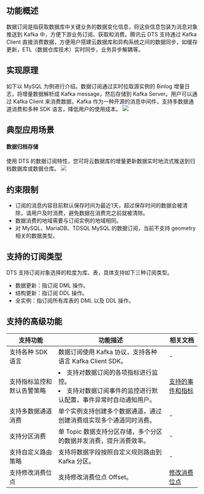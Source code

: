 ## 功能概述
数据订阅是指获取数据库中关键业务的数据变化信息，将这些信息包装为消息对象推送到 Kafka 中，方便下游业务订阅、获取和消费。腾讯云 DTS 支持通过 Kafka Client 直接消费数据，方便用户搭建云数据库和异构系统之间的数据同步，如缓存更新，ETL（数据仓库技术）实时同步，业务异步解耦等。

## 实现原理
如下以 MySQL 为例进行介绍。数据订阅通过实时拉取源实例的 Binlog 增量日志，将增量数据解析成 Kafka message，然后存储到 Kafka Server。用户可以通过 Kafka  Client 来消费数据，Kafka 作为一种开源的消息中间件，支持多数据通道消费和多种 SDK 语言，降低用户的使用成本。
![](https://main.qcloudimg.com/raw/93f09b55d3bec10074fd4527016bc089.png)

## 典型应用场景
#### 数据归档存储
使用 DTS 的数据订阅特性，您可将云数据库的增量更新数据实时地流式推送到归档数据库或数据仓库。
<img src="https://main.qcloudimg.com/raw/7a33220dab9880544d723535e7a51351.png" style="zoom:90%;" />

## 约束限制
- 订阅的消息内容目前默认保存时间为最近1天，超过保存时间的数据会被清除，请用户及时消费，避免数据在消费完之前就被清除。
- 数据消费的地域需要与订阅实例的地域相同。
- 对 MySQL、MariaDB、TDSQL MySQL 的数据订阅，当前不支持 geometry 相关的数据类型。 

## 支持的订阅类型
DTS 支持订阅对象选择的粒度为库、表，具体支持如下三种订阅类型。
-  数据更新：指订阅 DML 操作。
-  结构更新：指订阅 DDL 操作。
-  全实例：指订阅所有库表的 DML 以及 DDL 操作。


## 支持的高级功能

| **支持功能**               | **功能描述**                  | **相关文档**         |
| -------------------------- | ---------------------------------- | -------------------- |
| 支持各种 SDK 语言          | 数据订阅使用 Kafka 协议，支持各种语言 Kafka Client SDK。     | -                    |
| 支持指标监控和默认告警策略 | <li>支持对数据订阅的各项指标进行监控。<li>支持对数据订阅事件的监控进行默认配置，事件异常时自动通知用户。 | [支持的事件和指标](https://cloud.tencent.com/document/product/571/59191) |
| 支持多数据通道消费         | 单个实例支持创建多个数据通道，通过创建消费组实现多个通道同时消费。 | -                    |
| 支持分区消费               | 单 Topic 数据支持分区存储，多个分区的数据并发消费，提升消费效率。 | -                    |
| 支持自定义路由策略 | 支持将数据字段按照自定义规则路由到 Kafka 分区。 | - |
| 支持修改消费位点 | 支持修改消费位点 Offset。 | [修改消费位点](https://cloud.tencent.com/document/product/571/65365) |
